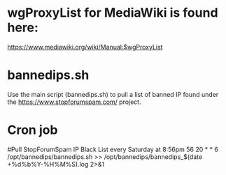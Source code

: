 # wgProxyList for MediaWiki is found here:
 https://www.mediawiki.org/wiki/Manual:$wgProxyList

# bannedips.sh
 Use the main script (bannedips.sh) to pull a list of banned IP found under the https://www.stopforumspam.com/ project.

# Cron job
#Pull StopForumSpam IP Black List every Saturday at 8:56pm
56 20 * * 6 /opt/bannedips/bannedips.sh >> /opt/bannedips/bannedips_$(date +\%d\%b\%Y-\%H\%M\%S).log 2>&1
